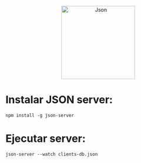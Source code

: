 <p align="center">
  <img alt="Json" src="http://www.logicum.co/wp-content/uploads/2013/10/JSON.png" width="200">
</p>

# Instalar JSON server:

```
npm install -g json-server
```

# Ejecutar server:

```
json-server --watch clients-db.json
```